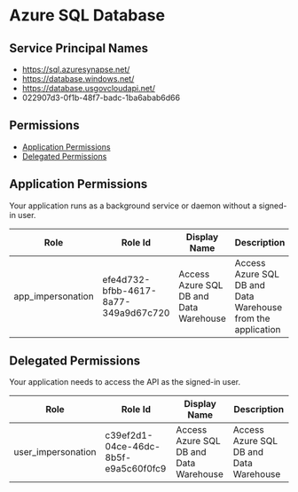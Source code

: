 # Azure SQL Database
## Service Principal Names
- https://sql.azuresynapse.net/
- https://database.windows.net/
- https://database.usgovcloudapi.net/
- 022907d3-0f1b-48f7-badc-1ba6abab6d66

 ## Permissions
- [Application Permissions](#application-permissions)
- [Delegated Permissions](#delegated-permissions)

## Application Permissions
Your application runs as a background service or daemon without a signed-in user.

| Role | Role Id | Display Name | Description |
|---|---|---|---|
| app_impersonation | efe4d732-bfbb-4617-8a77-349a9d67c720 | Access Azure SQL DB and Data Warehouse | Access Azure SQL DB and Data Warehouse from the application |

## Delegated Permissions
Your application needs to access the API as the signed-in user. 

| Role | Role Id | Display Name | Description |
|---|---|---|---|
| user_impersonation | c39ef2d1-04ce-46dc-8b5f-e9a5c60f0fc9 | Access Azure SQL DB and Data Warehouse | Access Azure SQL DB and Data Warehouse |


